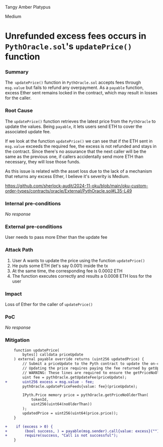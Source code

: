 Tangy Amber Platypus

Medium

# Unrefunded excess fees occurs in `PythOracle.sol`'s `updatePrice()` function

### Summary

The` updatePrice()` function in `PythOracle.sol` accepts fees through `msg.value` but fails to refund any overpayment. As a `payable` function, excess Ether sent remains locked in the contract, which may result in losses for the caller.

### Root Cause

The `updatePrice()` function retrieves the latest price from the `PythOracle` to update the values. Being `payable`, it lets users send ETH to cover the associated update fee.

If we look at the function `updatePrice()` we can see that if the ETH sent in `msg.value` exceeds the required fee, the excess is not refunded and stays in the contract. Since there's no assurance that the next caller will be the same as the previous one, if callers accidentally send more ETH than necessary, they will lose those funds.

As this issue is related with the asset loss due to the lack of a mechanism that returns any excess Ether, I believe it's severity is Medium.

https://github.com/sherlock-audit/2024-11-oku/blob/main/oku-custom-order-types/contracts/oracle/External/PythOracle.sol#L35-L49

### Internal pre-conditions

_No response_

### External pre-conditions

User needs to pass more Ether than the update fee

### Attack Path

1. User A wants to update the price using the function `updatePrice()`
2. He puts some ETH (let's say 0.001) inside the tx
3. At the same time, the corresponding fee is 0.0002 ETH
4. The function executes correctly and results a 0.0008 ETH loss for the user

### Impact

Loss of Ether for the caller of `updatePrice()`

### PoC

_No response_

### Mitigation

```diff   
    function updatePrice(
        bytes[] calldata priceUpdate
    ) external payable override returns (uint256 updatedPrice) {
        // Submit a priceUpdate to the Pyth contract to update the on-chain price.
        // Updating the price requires paying the fee returned by getUpdateFee.
        // WARNING: These lines are required to ensure the getPriceNoOlderThan call below succeeds. If you remove them, transactions may fail with "0x19abf40e" error.
        uint fee = pythOracle.getUpdateFee(priceUpdate);
+       uint256 excess = msg.value - fee;
        pythOracle.updatePriceFeeds{value: fee}(priceUpdate);

        IPyth.Price memory price = pythOracle.getPriceNoOlderThan(
            tokenId,
            uint256(uint64(noOlderThan))
        );
        updatedPrice = uint256(uint64(price.price));
    }

+    if (excess > 0) {
+        (bool success, ) = payable(msg.sender).call{value: excess}("");
+        require(success, "Call is not successful");
    }
```